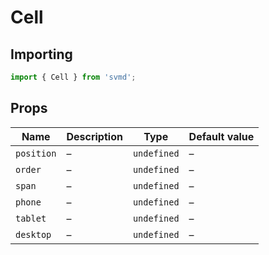 # Cell
## Importing
```js
import { Cell } from 'svmd';
```
## Props
| Name | Description | Type | Default value
| - | - | - | -
| `position` | &ndash; | `undefined` | &ndash;
| `order` | &ndash; | `undefined` | &ndash;
| `span` | &ndash; | `undefined` | &ndash;
| `phone` | &ndash; | `undefined` | &ndash;
| `tablet` | &ndash; | `undefined` | &ndash;
| `desktop` | &ndash; | `undefined` | &ndash;
